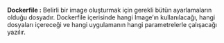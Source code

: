 **Dockerfile :** Belirli bir image oluşturmak için gerekli bütün ayarlamaların olduğu dosyadır. Dockerfile içerisinde hangi Image’ın kullanılacağı, hangi dosyaları içereceği ve hangi uygulamanın hangi parametrelerle çalışacağı yazılır. 